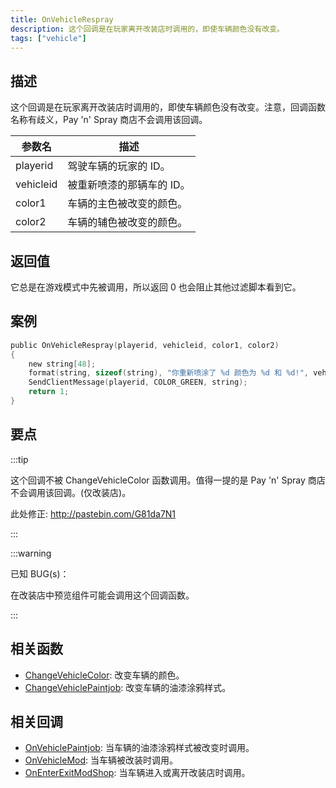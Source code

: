 ```yaml
---
title: OnVehicleRespray
description: 这个回调是在玩家离开改装店时调用的，即使车辆颜色没有改变。
tags: ["vehicle"]
---
```


## 描述

这个回调是在玩家离开改装店时调用的，即使车辆颜色没有改变。注意，回调函数名称有歧义，Pay 'n' Spray 商店不会调用该回调。

| 参数名    | 描述                      |
| --------- | ------------------------- |
| playerid  | 驾驶车辆的玩家的 ID。     |
| vehicleid | 被重新喷漆的那辆车的 ID。 |
| color1    | 车辆的主色被改变的颜色。  |
| color2    | 车辆的辅色被改变的颜色。  |

## 返回值

它总是在游戏模式中先被调用，所以返回 0 也会阻止其他过滤脚本看到它。

## 案例

```c
public OnVehicleRespray(playerid, vehicleid, color1, color2)
{
    new string[48];
    format(string, sizeof(string), "你重新喷涂了 %d 颜色为 %d 和 %d!", vehicleid, color1, color2);
    SendClientMessage(playerid, COLOR_GREEN, string);
    return 1;
}
```

## 要点

:::tip

这个回调不被 ChangeVehicleColor 函数调用。值得一提的是 Pay 'n' Spray 商店不会调用该回调。(仅改装店)。

此处修正: http://pastebin.com/G81da7N1

:::

:::warning

已知 BUG(s)：

在改装店中预览组件可能会调用这个回调函数。

:::

## 相关函数

- [ChangeVehicleColor](../functions/ChangeVehicleColor): 改变车辆的颜色。
- [ChangeVehiclePaintjob](../functions/ChangeVehiclePaintjob): 改变车辆的油漆涂鸦样式。

## 相关回调

- [OnVehiclePaintjob](OnVehiclePaintjob): 当车辆的油漆涂鸦样式被改变时调用。
- [OnVehicleMod](OnVehicleMod): 当车辆被改装时调用。
- [OnEnterExitModShop](OnEnterExitModShop): 当车辆进入或离开改装店时调用。
